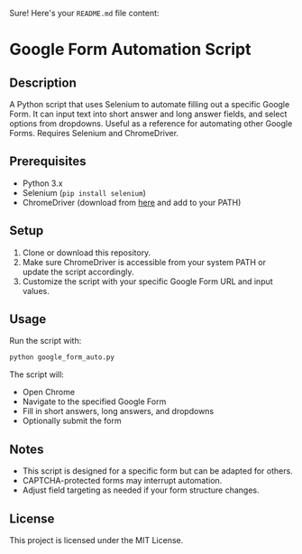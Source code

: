Sure! Here's your `README.md` file content:

# Google Form Automation Script

## Description
A Python script that uses Selenium to automate filling out a specific Google Form. It can input text into short answer and long answer fields, and select options from dropdowns. Useful as a reference for automating other Google Forms. Requires Selenium and ChromeDriver.

## Prerequisites
- Python 3.x
- Selenium (`pip install selenium`)
- ChromeDriver (download from [here](https://sites.google.com/a/chromium.org/chromedriver/downloads) and add to your PATH)

## Setup
1. Clone or download this repository.
2. Make sure ChromeDriver is accessible from your system PATH or update the script accordingly.
3. Customize the script with your specific Google Form URL and input values.

## Usage
Run the script with:
```bash
python google_form_auto.py
```

The script will:
- Open Chrome
- Navigate to the specified Google Form
- Fill in short answers, long answers, and dropdowns
- Optionally submit the form

## Notes
- This script is designed for a specific form but can be adapted for others.
- CAPTCHA-protected forms may interrupt automation.
- Adjust field targeting as needed if your form structure changes.

## License
This project is licensed under the MIT License.